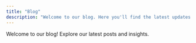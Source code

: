 ```yaml
---
title: "Blog"
description: "Welcome to our blog. Here you'll find the latest updates and articles."
---
```


Welcome to our blog! Explore our latest posts and insights.
